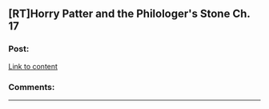 ## [RT]Horry Patter and the Philologer's Stone Ch. 17

### Post:

[Link to content]()

### Comments:

---

